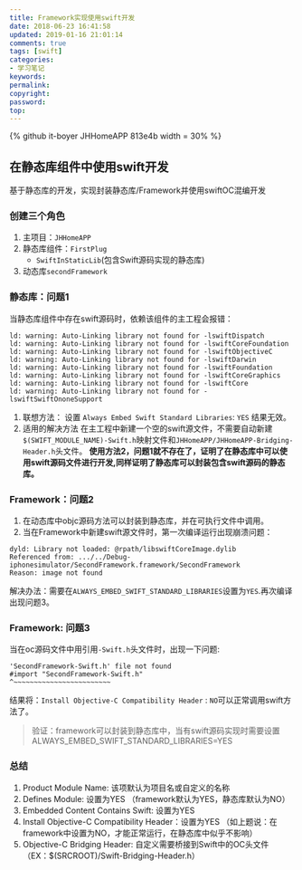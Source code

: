 ```yaml
---
title: Framework实现使用swift开发
date: 2018-06-23 16:41:58
updated: 2019-01-16 21:01:14
comments: true
tags: [swift]
categories:
- 学习笔记
keywords: 
permalink: 
copyright: 
password: 
top:   
---
```

<!--github库卡片-->
{% github it-boyer JHHomeAPP 813e4b width = 30% %}
## 在静态库组件中使用swift开发
基于静态库的开发，实现封装静态库/Framework并使用swiftOC混编开发
### 创建三个角色
1. 主项目：`JHHomeAPP`
2. 静态库组件：`FirstPlug` 
    * `SwiftInStaticLib`(包含Swift源码实现的静态库)
3. 动态库`secondFramework`

### 静态库：问题1
当静态库组件中存在swift源码时，依赖该组件的主工程会报错：
```
ld: warning: Auto-Linking library not found for -lswiftDispatch
ld: warning: Auto-Linking library not found for -lswiftCoreFoundation
ld: warning: Auto-Linking library not found for -lswiftObjectiveC
ld: warning: Auto-Linking library not found for -lswiftDarwin
ld: warning: Auto-Linking library not found for -lswiftFoundation
ld: warning: Auto-Linking library not found for -lswiftCoreGraphics
ld: warning: Auto-Linking library not found for -lswiftCore
ld: warning: Auto-Linking library not found for -lswiftSwiftOnoneSupport
```
1. 联想方法：
设置 `Always Embed Swift Standard Libraries`: `YES`
结果无效。
2. 适用的解决方法
在主工程中新建一个空的swift源文件，不需要自动新建`$(SWIFT_MODULE_NAME)-Swift.h`映射文件和`JHHomeAPP/JHHomeAPP-Bridging-Header.h`头文件。
**使用方法2，问题1就不存在了，证明了在静态库中可以使用swift源码文件进行开发,同样证明了静态库可以封装包含swift源码的静态库。**

### Framework：问题2
1. 在动态库中objc源码方法可以封装到静态库，并在可执行文件中调用。
2. 当在Framework中新建swift源文件时，第一次编译运行出现崩溃问题：
```
dyld: Library not loaded: @rpath/libswiftCoreImage.dylib
Referenced from: .../../Debug-iphonesimulator/SecondFramework.framework/SecondFramework
Reason: image not found
```
解决办法：需要在`ALWAYS_EMBED_SWIFT_STANDARD_LIBRARIES`设置为`YES`.再次编译出现问题3。
### Framework: 问题3
当在oc源码文件中用引用`-Swift.h`头文件时，出现一下问题:
```
'SecondFramework-Swift.h' file not found
#import "SecondFramework-Swift.h"
^~~~~~~~~~~~~~~~~~~~~~~~~
```
结果将：`Install Objective-C Compatibility Header` : `NO`可以正常调用swift方法了。

>验证：framework可以封装到静态库中，当有swift源码实现时需要设置ALWAYS_EMBED_SWIFT_STANDARD_LIBRARIES=YES

### 总结
1. Product Module Name: 该项默认为项目名或自定义的名称
2. Defines Module: 设置为YES （framework默认为YES，静态库默认为NO）
2. Embedded Content Contains Swift: 设置为YES
3. Install Objective-C Compatibility Header：设置为YES （如上题说：在framework中设置为NO，才能正常运行，在静态库中似乎不影响）
4. Objective-C Bridging Header: 自定义需要桥接到Swift中的OC头文件（EX：$(SRCROOT)/Swift-Bridging-Header.h）





